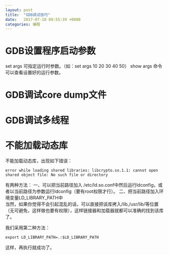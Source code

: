 ```yaml
---
layout: post
title:  "GDB调试技巧"
date:   2017-07-10 09:55:39 +0800
categories: 编程
---
```


# GDB设置程序启动参数
set args 可指定运行时参数。（如：set args 10 20 30 40 50）
show args 命令可以查看设置好的运行参数。


# GDB调试core dump文件


# GDB调试多线程


# 不能加载动态库
不能加载动态库，出现如下错误：
```
error while loading shared libraries: libcrypto.so.1.1: cannot open shared object file: No such file or directory
```
有两种方法：
一、可以把当前路径加入 /etc/ld.so.conf中然后运行ldconfig，或者以当前路径为参数运行ldconfig（要有root权限才行）。
二、把当前路径加入环境变量LD_LIBRARY_PATH中  
当然，如果你觉得不会引起混乱的话，可以直接把该库拷入/lib,/usr/lib/等位置（无可避免，这样做也要有权限），这样链接器和加载器就都可以准确的找到该库了。

我们采用第二种方法：
```
export LD_LIBRARY_PATH=.:$LD_LIBRARY_PATH
```
这样，再执行就成功了。
